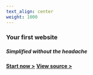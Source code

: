 ```yaml
---
text_align: center
weight: 1000
---
```


### Your first website

##### Simplified without the headache

<a href="https://google.com"><b>Start now ></b></a>
<a href="https://google.com" class="inverted"><b>View source ></b></a>
